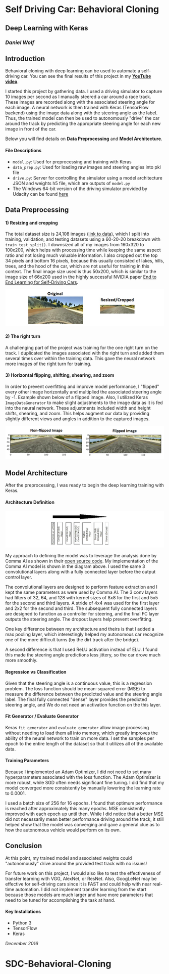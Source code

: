# Self Driving Car: Behavioral Cloning
## Deep Learning with Keras

### *Daniel Wolf*

## **Introduction**

Behavioral cloning with deep learning can be used to automate a self-driving car. 
You can see the final results of this project in my 
**[YouTube video](https://www.youtube.com/watch?v=8Oi2z_QhANA)**.

I started this project by gathering data. I used a driving simulator
to capture 10 images per second as I 
manually steered a car around a race track. These 
images are recorded along with the associated steering angle for each image. 
A neural network is then trained with Keras (TensorFlow 
backend) using the image data 
along with the steering angle as the label. Thus, the trained model can then be used 
to autonomously "drive" the car around the track by predicting the 
appropriate steering angle for each new image in front of the car.

Below you will find details on **Data Preprocessing**
and **Model Architecture**.

#### File Descriptions

* ```model.py```: Used for preprocessing and training with Keras
* ```data_prep.py```: Used for loading raw images and steering angles into pkl file
* ```drive.py```: Server for controlling the simulator using a
model architecture JSON and weights h5 file, which are outputs of ```model.py```
* The Windows 64-bit version of the driving simulator provided by Udacity can be found [here](https://d17h27t6h515a5.cloudfront.net/topher/2016/November/5831f3a4_simulator-windows-64/simulator-windows-64.zip)

## **Data Preprocessing**

#### 1) Resizing and cropping

The total dataset size is 24,108 images
([link to data](https://d17h27t6h515a5.cloudfront.net/topher/2016/December/584f6edd_data/data.zip)), 
which I split into training, validation, and testing datasets 
using a 60-20-20 breakdown with ```train_test_split()```.
I downsized all of my images from 160x320 to 100x200, which helps with 
processing time while keeping the same aspect ratio and 
not losing much valuable information. I also cropped out
the top 34 pixels and bottom 16 pixels, because this usually consisted of lakes, 
hills, trees, and the hood of the car, 
which are not useful for training in this context. The final image size
used is thus 50x200, which is similar to the image size of 66x200 used in the 
highly successful NVIDIA paper 
[End to End Learning for Self-Driving Cars](https://arxiv.org/pdf/1604.07316v1.pdf).

![](images/original.jpg)


#### 2) The right turn

A challenging part of the project was training for the one right 
turn on the track. I duplicated the images associated with the right turn and 
added them several times over within the training data. 
This gave the neural network more images of the right turn for training.

#### 3) Horizontal flipping, shifting, shearing, and zoom

In order to prevent overfitting and improve model performance, I "flipped" every other 
image horizontally and multiplied the associated steering angle by -1. Example
shown below of a flipped image. Also, I utilized Keras ```ImageDataGenerator``` to 
make slight adjustments to the image data as it is fed into the neural network. These 
adjustments included width and height shifts, shearing, and zoom.
This helps augment our data by providing slightly different views and angles
in addition to the captured images.

![](./images/flipped.png)



## **Model Architecture**

After the preprocessing, I was ready to begin the deep learning training with Keras.

#### Architecture Definition

![](images/architecture.jpg)


My approach to defining the model was to leverage the analysis done by Comma AI
as shown in their 
[open source code](https://github.com/commaai/research/blob/master/train_steering_model.py).
My implementation of the Comma AI model is shown in the diagram above. 
I used the same 3 convolutional layers along with a fully connected layer
before the output control layer.

The convolutional layers are designed to perform feature extraction and I kept the 
same parameters as were used by Comma AI. The 3 conv layers had filters of 32, 64, and 128
with kernel sizes of 8x8 for the first and 5x5 for the second and third layers. A 
stride of 4x4 was used for the first layer and 2x2 for the second and third.
The subsequent fully connected layers are designed to function as a controller for steering, and
the final FC layer outputs the steering angle. The dropout layers help prevent overfitting.

One key difference between my architecture and theirs is that I added a max pooling layer, 
which interestingly helped my autonomous car recognize one of the more difficult turns 
(by the dirt track after the bridge).

A second difference is that I used ReLU activation instead of ELU. I found
this made the steering angle predictions less jittery, so the car drove much more smoothly.

#### Regression vs Classification

Given that the steering angle is a continuous value, this is a regression 
problem. The loss function should be 
mean-squared error (MSE) to measure the difference between the predicted 
value and the steering angle label. The final fully connected "dense" layer provides
the predicted steering angle, and We do not need an activation function on the
this layer. 

#### Fit Generator / Evaluate Generator

Keras ```fit_generator``` and ```evaluate_generator``` allow image processing 
without needing to load them all into memory, which greatly improves the 
ability of the neural network to train on more data. I set the samples per 
epoch to the entire length of the dataset so that it utilizes all of the 
available data.

#### Training Parameters

Because I implemented an Adam Optimizer, I did not need to set many hyperparameters 
associated with the loss function. The Adam Optimizer is more robust, while 
SGD often needs significant fine tuning. I did find that my model converged more 
consistently by manually lowering the learning rate to 0.0001.

I used a batch size of 256 for 16 epochs. I found that optimum performance 
is reached after approximately this many epochs. 
MSE consistently improved with each epoch up until then. While I did notice 
that a better MSE did not necessarily mean better performance driving around 
the track, it still helped show that the model was converging and gave a 
general clue as to how the autonomous vehicle would perform on its own.

## **Conclusion**

At this point, my trained model and associated weights could "autonomously" drive 
around the provided test track with no issues!

For future work on this project, I would also like to test the effectiveness 
of transfer learning with VGG, 
AlexNet, or ResNet. Also, GoogLeNet may be effective for self-driving cars
since it is FAST and could help with near real-time automation. I did not 
implement transfer learning from the start because those models are much 
larger and have more parameters that need to be tuned for accomplishing
the task at hand.

#### Key Installations

* Python 3
* TensorFlow
* Keras

*December 2016*

# SDC-Behavioral-Cloning
